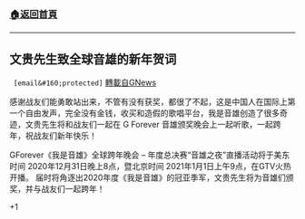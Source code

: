 ###  [:house:返回首頁](https://github.com/ourhimalayas/txt)
---

## 文贵先生致全球音雄的新年贺词
` [email&#160;protected]` [轉載自GNews](https://gnews.org/zh-hans/690719/)

感谢战友们能勇敢站出来，不管有没有获奖，都很了不起，这是中国人在国际上第一个自由发声，完全没有金钱，收买和造假的歌唱平台，我是音雄创造了很多奇迹，文贵先生将和战友们一起在 G Forever 音雄颁奖晚会上一起听歌，一起跨年，祝战友们新年快乐！



GForever《我是音雄》全球跨年晚会 – 年度总决赛“音雄之夜”直播活动将于美东时间 2020年12月31日晚上8点，暨北京时间 2021年1月1日上午9点，在GTV火热开播。 届时将角逐出2020年度《我是音雄》的冠亚季军，文贵先生将为音雄们颁奖，并与战友们一起跨年！

+1
